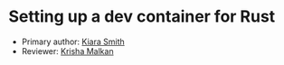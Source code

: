 # Setting up a dev container for Rust 

* Primary author: [Kiara Smith](https://github.com/kiaras4)
* Reviewer: [Krisha Malkan](https://github.com/kdmalkan/comp423-course-notes)
